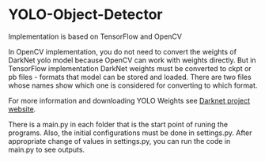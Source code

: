 # YOLO-Object-Detector
Implementation is based on TensorFlow and OpenCV

In OpenCV implementation, you do not need to convert the weights of DarkNet yolo model because OpenCV can work with weights directly. But in TensorFlow implementation  DarkNet weights must be converted to ckpt or pb files - formats that model can be stored and loaded. There are two files whose names show which one is considered for converting to which format.

For more information and downloading YOLO Weights see [Darknet project website](https://pjreddie.com/darknet/yolo/).

There is a main.py in each folder that is the start point of runing the programs. Also, the initial configurations must be done in settings.py. After appropriate change of values in settings.py, you can run the code in main.py to see outputs.

